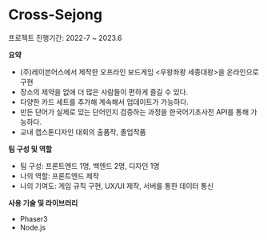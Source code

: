 # Cross-Sejong
프로젝트 진행기간: 2022-7 ~ 2023.6

**요약**
- (주)레이븐어스에서 제작한 오프라인 보드게임 <우왕좌왕 세종대왕>을 온라인으로 구현
- 장소의 제약을 없애 더 많은 사람들이 편하게 즐길 수 있다.
- 다양한 카드 세트를 추가해 계속해서 업데이트가 가능하다.
- 만든 단어가 실제로 있는 단어인지 검증하는 과정을 한국어기초사전 API를 통해 가능하다.
- 교내 캡스톤디자인 대회의 출품작, 졸업작품

**팀 구성 및 역할**
- 팀 구성: 프론트엔드 1명, 백엔드 2명, 디자인 1명
- 나의 역할: 프론트엔드 제작
- 나의 기여도: 게임 규칙 구현, UX/UI 제작, 서버를 통한 데이터 통신

**사용 기술 및 라이브러리**
- Phaser3
- Node.js
